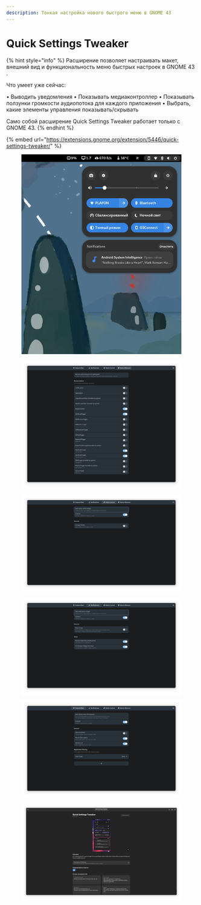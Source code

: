 ```yaml
---
description: Тонкая настройка нового быстрого меню в GNOME 43
---
```


# Quick Settings Tweaker

{% hint style="info" %}
Расширение позволяет настраивать макет, внешний вид и функциональность меню быстрых настроек в GNOME 43 .

Что умеет уже сейчас:

• Выводить уведомления • Показывать медиаконтроллер • Показывать ползунки громкости аудиопотока для каждого приложения • Выбрать, какие элементы управления показывать/скрывать

Само собой расширение Quick Settings Tweaker работает только с GNOME 43.
{% endhint %}

{% embed url="https://extensions.gnome.org/extension/5446/quick-settings-tweaker/" %}

<figure><img src="../../.gitbook/assets/Снимок экрана от 2022-10-31 11-10-12.png" alt=""><figcaption></figcaption></figure>

<div>

<figure><img src="../../.gitbook/assets/Снимок экрана от 2022-10-31 11-16-34 (1).png" alt=""><figcaption></figcaption></figure>

 

<figure><img src="../../.gitbook/assets/Снимок экрана от 2022-10-31 11-16-24 (1).png" alt=""><figcaption></figcaption></figure>

 

<figure><img src="../../.gitbook/assets/Снимок экрана от 2022-10-31 11-16-22.png" alt=""><figcaption></figcaption></figure>

 

<figure><img src="../../.gitbook/assets/Снимок экрана от 2022-10-31 11-16-18 (1).png" alt=""><figcaption></figcaption></figure>

</div>

<figure><img src="../../.gitbook/assets/Снимок экрана от 2022-10-31 11-17-54.png" alt=""><figcaption></figcaption></figure>
